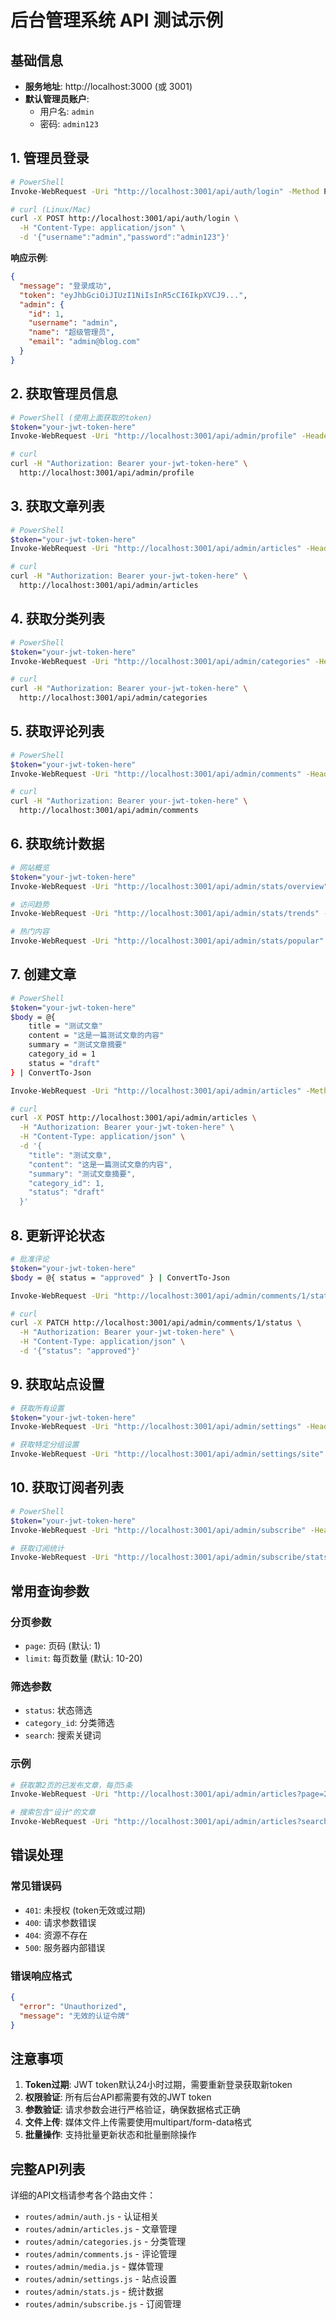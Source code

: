 # 后台管理系统 API 测试示例

## 基础信息

- **服务地址**: http://localhost:3000 (或 3001)
- **默认管理员账户**: 
  - 用户名: `admin`
  - 密码: `admin123`

## 1. 管理员登录

```bash
# PowerShell
Invoke-WebRequest -Uri "http://localhost:3001/api/auth/login" -Method POST -Headers @{"Content-Type"="application/json"} -Body '{"username":"admin","password":"admin123"}'

# curl (Linux/Mac)
curl -X POST http://localhost:3001/api/auth/login \
  -H "Content-Type: application/json" \
  -d '{"username":"admin","password":"admin123"}'
```

**响应示例**:
```json
{
  "message": "登录成功",
  "token": "eyJhbGciOiJIUzI1NiIsInR5cCI6IkpXVCJ9...",
  "admin": {
    "id": 1,
    "username": "admin",
    "name": "超级管理员",
    "email": "admin@blog.com"
  }
}
```

## 2. 获取管理员信息

```bash
# PowerShell (使用上面获取的token)
$token="your-jwt-token-here"
Invoke-WebRequest -Uri "http://localhost:3001/api/admin/profile" -Headers @{"Authorization"="Bearer $token"}

# curl
curl -H "Authorization: Bearer your-jwt-token-here" \
  http://localhost:3001/api/admin/profile
```

## 3. 获取文章列表

```bash
# PowerShell
$token="your-jwt-token-here"
Invoke-WebRequest -Uri "http://localhost:3001/api/admin/articles" -Headers @{"Authorization"="Bearer $token"}

# curl
curl -H "Authorization: Bearer your-jwt-token-here" \
  http://localhost:3001/api/admin/articles
```

## 4. 获取分类列表

```bash
# PowerShell
$token="your-jwt-token-here"
Invoke-WebRequest -Uri "http://localhost:3001/api/admin/categories" -Headers @{"Authorization"="Bearer $token"}

# curl
curl -H "Authorization: Bearer your-jwt-token-here" \
  http://localhost:3001/api/admin/categories
```

## 5. 获取评论列表

```bash
# PowerShell
$token="your-jwt-token-here"
Invoke-WebRequest -Uri "http://localhost:3001/api/admin/comments" -Headers @{"Authorization"="Bearer $token"}

# curl
curl -H "Authorization: Bearer your-jwt-token-here" \
  http://localhost:3001/api/admin/comments
```

## 6. 获取统计数据

```bash
# 网站概览
$token="your-jwt-token-here"
Invoke-WebRequest -Uri "http://localhost:3001/api/admin/stats/overview" -Headers @{"Authorization"="Bearer $token"}

# 访问趋势
Invoke-WebRequest -Uri "http://localhost:3001/api/admin/stats/trends" -Headers @{"Authorization"="Bearer $token"}

# 热门内容
Invoke-WebRequest -Uri "http://localhost:3001/api/admin/stats/popular" -Headers @{"Authorization"="Bearer $token"}
```

## 7. 创建文章

```bash
# PowerShell
$token="your-jwt-token-here"
$body = @{
    title = "测试文章"
    content = "这是一篇测试文章的内容"
    summary = "测试文章摘要"
    category_id = 1
    status = "draft"
} | ConvertTo-Json

Invoke-WebRequest -Uri "http://localhost:3001/api/admin/articles" -Method POST -Headers @{"Authorization"="Bearer $token"; "Content-Type"="application/json"} -Body $body

# curl
curl -X POST http://localhost:3001/api/admin/articles \
  -H "Authorization: Bearer your-jwt-token-here" \
  -H "Content-Type: application/json" \
  -d '{
    "title": "测试文章",
    "content": "这是一篇测试文章的内容",
    "summary": "测试文章摘要",
    "category_id": 1,
    "status": "draft"
  }'
```

## 8. 更新评论状态

```bash
# 批准评论
$token="your-jwt-token-here"
$body = @{ status = "approved" } | ConvertTo-Json

Invoke-WebRequest -Uri "http://localhost:3001/api/admin/comments/1/status" -Method PATCH -Headers @{"Authorization"="Bearer $token"; "Content-Type"="application/json"} -Body $body

# curl
curl -X PATCH http://localhost:3001/api/admin/comments/1/status \
  -H "Authorization: Bearer your-jwt-token-here" \
  -H "Content-Type: application/json" \
  -d '{"status": "approved"}'
```

## 9. 获取站点设置

```bash
# 获取所有设置
$token="your-jwt-token-here"
Invoke-WebRequest -Uri "http://localhost:3001/api/admin/settings" -Headers @{"Authorization"="Bearer $token"}

# 获取特定分组设置
Invoke-WebRequest -Uri "http://localhost:3001/api/admin/settings/site" -Headers @{"Authorization"="Bearer $token"}
```

## 10. 获取订阅者列表

```bash
# PowerShell
$token="your-jwt-token-here"
Invoke-WebRequest -Uri "http://localhost:3001/api/admin/subscribe" -Headers @{"Authorization"="Bearer $token"}

# 获取订阅统计
Invoke-WebRequest -Uri "http://localhost:3001/api/admin/subscribe/stats" -Headers @{"Authorization"="Bearer $token"}
```

## 常用查询参数

### 分页参数
- `page`: 页码 (默认: 1)
- `limit`: 每页数量 (默认: 10-20)

### 筛选参数
- `status`: 状态筛选
- `category_id`: 分类筛选
- `search`: 搜索关键词

### 示例
```bash
# 获取第2页的已发布文章，每页5条
Invoke-WebRequest -Uri "http://localhost:3001/api/admin/articles?page=2&limit=5&status=published" -Headers @{"Authorization"="Bearer $token"}

# 搜索包含"设计"的文章
Invoke-WebRequest -Uri "http://localhost:3001/api/admin/articles?search=设计" -Headers @{"Authorization"="Bearer $token"}
```

## 错误处理

### 常见错误码
- `401`: 未授权 (token无效或过期)
- `400`: 请求参数错误
- `404`: 资源不存在
- `500`: 服务器内部错误

### 错误响应格式
```json
{
  "error": "Unauthorized",
  "message": "无效的认证令牌"
}
```

## 注意事项

1. **Token过期**: JWT token默认24小时过期，需要重新登录获取新token
2. **权限验证**: 所有后台API都需要有效的JWT token
3. **参数验证**: 请求参数会进行严格验证，确保数据格式正确
4. **文件上传**: 媒体文件上传需要使用multipart/form-data格式
5. **批量操作**: 支持批量更新状态和批量删除操作

## 完整API列表

详细的API文档请参考各个路由文件：
- `routes/admin/auth.js` - 认证相关
- `routes/admin/articles.js` - 文章管理
- `routes/admin/categories.js` - 分类管理
- `routes/admin/comments.js` - 评论管理
- `routes/admin/media.js` - 媒体管理
- `routes/admin/settings.js` - 站点设置
- `routes/admin/stats.js` - 统计数据
- `routes/admin/subscribe.js` - 订阅管理
